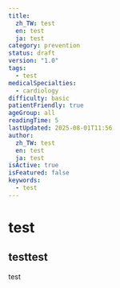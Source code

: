 ```yaml
---
title:
  zh_TW: test
  en: test
  ja: test
category: prevention
status: draft
version: "1.0"
tags:
  - test
medicalSpecialties:
  - cardiology
difficulty: basic
patientFriendly: true
ageGroup: all
readingTime: 5
lastUpdated: 2025-08-01T11:56
author:
  zh_TW: test
  en: test
  ja: test
isActive: true
isFeatured: false
keywords:
  - test
---
```

# test
## testtest

test
